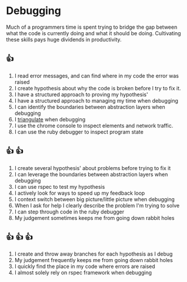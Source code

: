 # Debugging

Much of a programmers time is spent trying to bridge the gap between what the
code is currently doing and what it should be doing. Cultivating these skills
pays huge dividends in productivity.

## :+1:
1. I read error messages, and can find where in my code the error was raised
1. I create hypothesis about why the code is broken before I try to fix it.
1. I have a structured approach to proving my hypothesis'
1. I have a structured approach to managing my time when debugging
1. I can identify the boundaries between abstraction layers when debugging
1. I [triangulate](https://en.wikipedia.org/wiki/Triangulation) when debugging
1. I use the chrome console to inspect elements and network traffic.
1. I can use the ruby debugger to inspect program state

## :+1: :+1:
1. I create several hypothesis' about problems before trying to fix it
1. I can leverage the boundaries between abstraction layers when debugging
1. I can use rspec to test my hypothesis
1. I actively look for ways to speed up my feedback loop
1. I context switch between big picture/little picture when debugging
1. When I ask for help I clearly describe the problem I'm trying to solve
1. I can step through code in the ruby debugger
1. My judgement sometimes keeps me from going down rabbit holes

## :+1: :+1: :+1:
1. I create and throw away branches for each hypothesis as I debug
1. My judgement frequently keeps me from going down rabbit holes
1. I quickly find the place in my code where errors are raised
1. I almost solely rely on rspec framework when debugging
